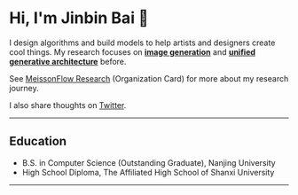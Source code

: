 # Hi, I'm Jinbin Bai 👋

I design algorithms and build models to help artists and designers create cool things. My research focuses on [**image generation**](https://github.com/viiika/Meissonic) and [**unified generative architecture**](https://github.com/M-E-AGI-Lab/Muddit) before.

See [MeissonFlow Research](https://github.com/M-E-AGI-Lab) (Organization Card) for more about my research journey.

I also share thoughts on [Twitter](https://twitter.com/Jinbin_Bai).

---

## **Education**

- B.S. in Computer Science (Outstanding Graduate), Nanjing University  
- High School Diploma, The Affiliated High School of Shanxi University

---

<!--
**viiika/viiika** is a ✨ _special_ ✨ repository because its `README.md` (this file) appears on your GitHub profile.

Here are some ideas to get you started:

- 🔭 I’m currently working on ...
- 🌱 I’m currently learning ...
- 👯 I’m looking to collaborate on ...
- 🤔 I’m looking for help with ...
- 💬 Ask me about ...
- 📫 How to reach me: ...
- 😄 Pronouns: ...
- ⚡ Fun fact: ...
-->
